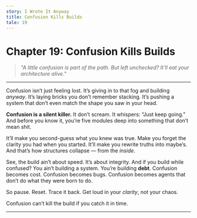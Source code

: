 ```yaml
---
story: I Wrote It Anyway
title: Confusion Kills Builds
tale: 19
---
```


# Chapter 19: Confusion Kills Builds

> *"A little confusion is part of the path. But left unchecked? It'll eat your architecture alive."*

---

Confusion isn’t just feeling lost.
It’s giving in to that fog and building *anyway*.
It’s laying bricks you don’t remember stacking.
It’s pushing a system that don’t even match the shape you saw in your head.

**Confusion is a silent killer.**
It don’t scream.
It whispers: “Just keep going.”
And before you know it,
you’re five modules deep into something that don’t mean shit.

It’ll make you second-guess what you knew was true.
Make you forget the clarity you had when you started.
It’ll make you rewrite truths into maybe’s.
And that’s how structures collapse — from the *inside*.

See, the build ain’t about speed.
It’s about integrity.
And if you build while confused?
You ain’t building a system.
You’re building **debt**.
Confusion becomes cost.
Confusion becomes bugs.
Confusion becomes agents that don’t do what they were born to do.

So pause.
Reset.
Trace it back.
Get loud in your *clarity*, not your chaos.

Confusion can’t kill the build if you catch it in time.

---


